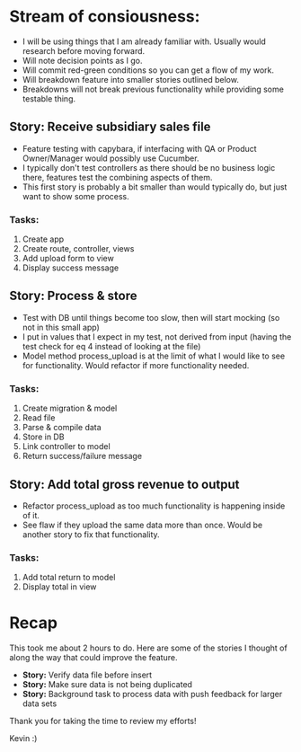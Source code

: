 # Stream of consiousness:
* I will be using things that I am already familiar with.  Usually would research before moving forward.
* Will note decision points as I go.
* Will commit red-green conditions so you can get a flow of my work.
* Will breakdown feature into smaller stories outlined below.
* Breakdowns will not break previous functionality while providing some testable thing.

## Story: Receive subsidiary sales file
* Feature testing with capybara, if interfacing with QA or Product Owner/Manager would possibly use Cucumber.
* I typically don't test controllers as there should be no business logic there, features test the combining aspects of them.
* This first story is probably a bit smaller than would typically do, but just want to show some process.
### Tasks:
1. Create app
1. Create route, controller, views
1. Add upload form to view
1. Display success message

## Story: Process & store
* Test with DB until things become too slow, then will start mocking (so not in this small app)
* I put in values that I expect in my test, not derived from input (having the test check for eq 4 instead of looking at the file)
* Model method process_upload is at the limit of what I would like to see for functionality.  Would refactor if more functionality needed.
### Tasks:
1. Create migration & model
1. Read file
1. Parse & compile data
1. Store in DB
1. Link controller to model
1. Return success/failure message

## Story: Add total gross revenue to output
* Refactor process_upload as too much functionality is happening inside of it.
* See flaw if they upload the same data more than once.  Would be another story to fix that functionality.
### Tasks:
1. Add total return to model
1. Display total in view

# Recap
This took me about 2 hours to do.  Here are some of the stories I thought of along the way that could improve the feature.

* **Story:** Verify data file before insert
* **Story:** Make sure data is not being duplicated
* **Story:** Background task to process data with push feedback for larger data sets

Thank you for taking the time to review my efforts!

Kevin
:)
